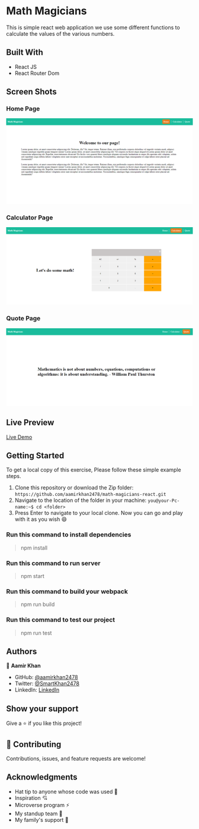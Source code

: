 # Math Magicians

This is simple react web application we use some different functions to calculate the values of the various numbers.

## Built With

- React JS
- React Router Dom

## Screen Shots
### Home Page
![home-page](src/Layouts/Assets/images/ScreenShots/home-page.png)

### Calculator Page
![calculator-page](src/Layouts/Assets/images/ScreenShots/calculator-page.png)

### Quote Page
![quote-page](src/Layouts/Assets/images/ScreenShots/quote-page.png)

## Live Preview
[Live Demo](https://my-math-magicians.netlify.app/)

## Getting Started

To get a local copy of this exercise, Please follow these simple example steps.

1. Clone this repository or download the Zip folder:
`https://github.com/aamirkhan2478/math-magicians-react.git`
2. Navigate to the location of the folder in your machine:
   `you@your-Pc-name:~$ cd <folder>`
3. Press Enter to navigate to your local clone.
   Now you can go and play with it as you wish :smile:

### Run this command to install dependencies

> npm install

### Run this command to run server

> npm start

### Run this command to build your webpack

> npm run build
> 
### Run this command to test our project

> npm run test

## Authors

:bust_in_silhouette: **Aamir Khan**

- GitHub: [@aamirkhan2478](https://github.com/aamirkhan2478)
- Twitter: [@SmartKhan2478](https://twitter.com/SmartKhan2478)
- LinkedIn: [LinkedIn](https://www.linkedin.com/in/aamir-khan-302a44237/)


## Show your support

Give a :star:️ if you like this project!

## :handshake: Contributing

Contributions, issues, and feature requests are welcome!

## Acknowledgments

- Hat tip to anyone whose code was used :beginner:
- Inspiration :cupid:
- Microverse program :zap:
- My standup team :bow_and_arrow:
- My family's support :raised_hands:

